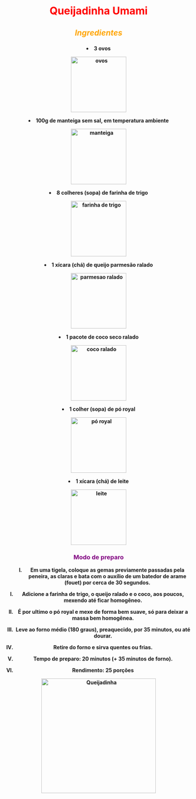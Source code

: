 <meta><head><html><!DOCTYPE html><div style="text-align: center;">

	
<meta http-equiv="content-type" content="text/html; charset=UTF-8"></head><body><h1><p><font color="red">
<center>Queijadinha Umami</font></p></h1><p></p></center>
<body><p><em><strong><font color="orange"></font></strong></em></p><h2><em><strong><font color="orange"><center>Ingredientes<p></p></font><//strong></em></h2></center>
<center><p></p><li>3 ovos<p></p></li><center><img src="https://s2.glbimg.com/fZMzrfgqSWZ_Xe5gVhGT2VXTfeA=/0x0:800x450/984x0/smart/filters:strip_icc()/i.s3.glbimg.com/v1/AUTH_59edd422c0c84a879bd37670ae4f538a/internal_photos/bs/2021/l/9/8q0uY5QfyTiNwLAn5ZdQ/1-getty.jpg" alt="ovos" width="150" height="150">
<center><p></p><li>100g  de manteiga sem sal, em temperatura ambiente<p></li><center><img src="https://conteudo.imguol.com.br/blogs/171/files/2019/10/manteiga-1024x683.jpg" alt="manteiga" width="150" height="150"></center>
<center><p></p><li>8 colheres (sopa) de farinha de trigo<p></li><center><img src="https://img.itdg.com.br/tdg/images/blog/uploads/2018/10/tipos-de-farinha-de-trigo-veja.jpg?w=1200" alt="farinha de trigo" width="150" height="150"></center>
<center><p></p><li>1 xícara (chá) de queijo parmesão ralado<p></li><center><center><img src="http://www.banca43.com.br/cdn/imagens/produtos/det/eacbc08b-4f4c-4a57-8f74-8de5b63ba226.jpeg" alt="parmesao ralado" width="150" height="150"></center>
<center><p></p><li>1 pacote de coco seco ralado<p></li></center> <center><img src="https://images.tcdn.com.br/img/img_prod/884916/coco_ralado_157_1_20210308170420.jpg"alt="coco ralado" width=150 height="150" title="um coco ralado dentro da carcaça de um coco"> </center>
<center><p></p><li>1 colher (sopa) de pó royal<p></li><center><img src="https://mercadoterra.s3.amazonaws.com/web/media/2020/07/fermento-em-po-royal-100g.png" alt="pó royal" width="150" height="150"></center>
<center><p></p><li>1  xícara (chá) de leite<p></li><center><img src="https://img.itdg.com.br/tdg/images/blog/uploads/2017/08/shutterstock_279701309-300x200.jpg" alt="leite" width="150" height="150"></center>
	 
<h3><font color="purple"><center>Modo de preparo</font></h3></center>

<body>
	<ol p=""type="I">
	<center><ol p=""type="I"><li>Em uma tigela, coloque as gemas previamente 
passadas pela peneira, as claras e bata com o auxílio de um batedor de 
arame (fouet) por cerca de 30 segundos.<p></li></center>

<center><p></p><li>Adicione a farinha de trigo, o queijo ralado e o coco, aos poucos, mexendo até ficar homogêneo.<p></p></li></center>

<center><p></p><li>É por ultimo o pó royal e mexe de forma bem suave, só para deixar a massa bem homogênea.<p></p></li></center>

<center><p></p><li>Leve ao forno médio (180 graus), preaquecido, por 35 minutos, ou até dourar.<p></p></center>
</li>
<center><p></p><li>Retire do forno e sirva quentes ou frias.<p></p></li></center>

<center><p></p><li>Tempo de preparo: 20 minutos (+ 35 minutos de forno).<p></p></li></center>
<center><p></p><li>Rendimento: 25 porções<p></p></li></ol></body></html></center>
<center><img src="https://www.receiteria.com.br/wp-content/uploads/queijadinha.jpg" alt=Queijadinha width="310 height="310></center></center>
